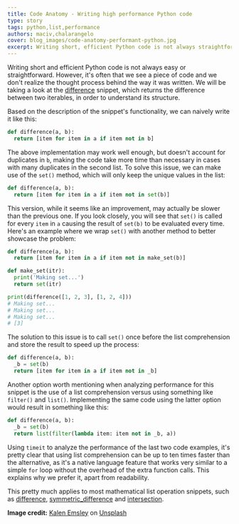 ```yaml
---
title: Code Anatomy - Writing high performance Python code
type: story
tags: python,list,performance
authors: maciv,chalarangelo
cover: blog_images/code-anatomy-performant-python.jpg
excerpt: Writing short, efficient Python code is not always straightforward. Read how we optimize our list snippets to increase performance using a couple of simple tricks.
---
```


Writing short and efficient Python code is not always easy or straightforward. However, it's often that we see a piece of code and we don't realize the thought process behind the way it was written. We will be taking a look at the [difference](/python/s/difference) snippet, which returns the difference between two iterables, in order to understand its structure.

Based on the description of the snippet's functionality, we can naively write it like this:

```py
def difference(a, b):
  return [item for item in a if item not in b]
```

The above implementation may work well enough, but doesn't account for duplicates in `b`, making the code take more time than necessary in cases with many duplicates in the second list. To solve this issue, we can make use of the `set()` method, which will only keep the unique values in the list:

```py
def difference(a, b):
  return [item for item in a if item not in set(b)]
```

This version, while it seems like an improvement, may actually be slower than the previous one. If you look closely, you will see that `set()` is called for every `item` in `a` causing the result of `set(b)` to be evaluated every time. Here's an example where we wrap `set()` with another method to better showcase the problem:

```py
def difference(a, b):
  return [item for item in a if item not in make_set(b)]

def make_set(itr):
  print('Making set...')
  return set(itr)

print(difference([1, 2, 3], [1, 2, 4]))
# Making set...
# Making set...
# Making set...
# [3]
```

The solution to this issue is to call `set()` once before the list comprehension and store the result to speed up the process:

```py
def difference(a, b):
  _b = set(b)
  return [item for item in a if item not in _b]
```

Another option worth mentioning when analyzing performance for this snippet is the use of a list comprehension versus using something like `filter()` and `list()`. Implementing the same code using the latter option would result in something like this:

```py
def difference(a, b):
  _b = set(b)
  return list(filter(lambda item: item not in _b, a))
```

Using `timeit` to analyze the performance of the last two code examples, it's pretty clear that using list comprehension can be up to ten times faster than the alternative, as it's a native language feature that works very similar to a simple `for` loop without the overhead of the extra function calls. This explains why we prefer it, apart from readability.

This pretty much applies to most mathematical list operation snippets, such as [difference](/python/s/difference), [symmetric_difference](/python/s/symmetric-difference) and [intersection](/python/s/intersection).

**Image credit:** [Kalen Emsley](https://unsplash.com/@kalenemsley?utm_source=unsplash&utm_medium=referral&utm_content=creditCopyText) on [Unsplash](https://unsplash.com?utm_source=unsplash&utm_medium=referral&utm_content=creditCopyText)
